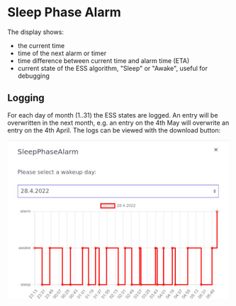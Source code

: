 # Sleep Phase Alarm

The display shows:

- the current time
- time of the next alarm or timer
- time difference between current time and alarm time (ETA)
- current state of the ESS algorithm, "Sleep" or "Awake", useful for debugging

## Logging

For each day of month (1..31) the ESS states are logged. An entry will be overwritten in the next month, e.g. an entry on the 4th May will overwrite an entry on the 4th April.
The logs can be viewed with the download button:

![](screenshot.jpg)
